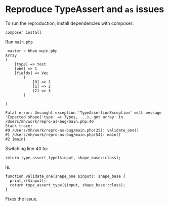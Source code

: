 # Reproduce TypeAssert and `as` issues

To run the reproduction, install dependencies with composer:

```
composer install
```

Run `main.php`

```
 master ➜ hhvm main.php
Array
(
    [type] => test
    [one] => 1
    [fields] => Vec
        (
            [0] => 1
            [1] => 2
            [2] => 3
        )

)

Fatal error: Uncaught exception 'TypeAssertionException' with message 'Expected shape('type' => Types, ...), got array' in /Users/mh/work/repro-as-bug/main.php:40
Stack trace:
#0 /Users/mh/work/repro-as-bug/main.php(25): validate_one()
#1 /Users/mh/work/repro-as-bug/main.php(54): main()
#2 {main}
```

Switching line 40 to:

```
return type_assert_type($input, shape_base::class);
```

ie.

```
function validate_one(shape_one $input): shape_base {
  print_r($input);
  return type_assert_type($input, shape_base::class);
}
```

Fixes the issue. 
